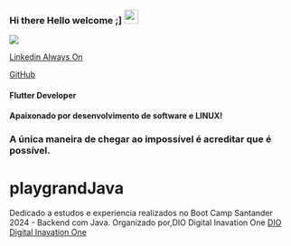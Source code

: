 ### Hi there Hello welcome ;]  <img src="https://media.giphy.com/media/hvRJCLFzcasrR4ia7z/giphy.gif" width="25px">
![](https://visitor-badge.glitch.me/badge?page_id=correiarangel)

[Linkedin Always On](https://www.linkedin.com/in/marcos-fabiano-correia-rangel/)

[GitHub](https://github.com/correiarangel) 

#### Flutter Developer
#### Apaixonado por desenvolvimento de software e LINUX!

### A única maneira de chegar ao impossível é acreditar que é possível.

# playgrandJava

   Dedicado a estudos e experiencia realizados no Boot Camp  Santander 2024 - Backend com Java. 
   Organizado por,DIO Digital Inavation One
   [DIO Digital Inavation One](https://www.dio.me)    

